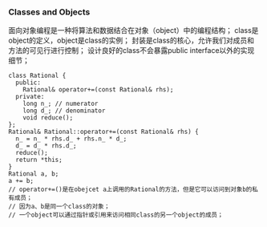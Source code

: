 ### Classes and Objects
面向对象编程是一种将算法和数据结合在对象（object）中的编程结构；
class是object的定义，object是class的实例；
封装是class的核心，允许我们对成员和方法的可见行进行控制；
设计良好的class不会暴露public interface以外的实现细节；

```
class Rational {
  public:
    Rational& operator+=(const Rational& rhs);
  private:
    long n_; // numerator
    long d_; // denominator
    void reduce();
};
Rational& Rational::operator+=(const Rational& rhs) {
  n_ = n_ * rhs.d_ + rhs.n_ * d_;
  d_ = d_ * rhs.d_;
  reduce();
  return *this;
}
Rational a, b;
a += b;
// operator+=()是在obejcet a上调用的Rational的方法，但是它可以访问到对象b的私有成员；
// 因为a、b是同一个class的对象；
// 一个object可以通过指针或引用来访问相同class的另一个object的成员；
```
